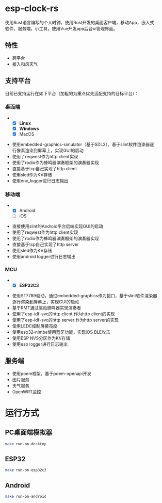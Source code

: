 # esp-clock-rs
使用Rust语言编写的个人时钟，使用Rust开发的桌面客户端，移动App，嵌入式软件，服务端，小工具，使用Vue开发app后台ui管理界面。

## 特性
- 跨平台
- 接入和风天气

## 支持平台
目前已支持运行在如下平台（加粗的为重点优先适配支持的目标平台）：
### 桌面端
+
    - [x] **Linux**
    - [x] **Windows**
    - [x] MacOS

- 使用embedded-graphics-simulator（基于SDL2），基于slint软件渲染器逐行像素渲染到屏幕上，实现GUI的启动
- 使用了reqwest作为http client实现
- 使用了rodio作为蜂鸣器演奏框架的演奏器实现
- 直接基于tcp自己实现了http client
- 使用sled作为KV存储
- 使用env_logger进行日志输出
  
### 移动端
+
    - [x] Android
    - [ ] iOS

- 直接使用slint的Android平台后端实现GUI的启动
- 使用了reqwest作为http client实现
- 使用了rodio作为蜂鸣器演奏框架的演奏器实现
- 直接基于tcp自己实现了http server
- 使用sled作为KV存储
- 使用android logger进行日志输出

### MCU
+
    - [x] **ESP32C3**

- 使用ST7789驱动，通过embedded-graphics作为接口，基于slint软件渲染器逐行渲染到屏幕上，实现GUI的启动
- 基于RMT通过驱动蜂鸣器实现演奏者
- 使用了esp-idf-svc的http client 作为http client的实现
- 使用了esp-idf-svc的http server 作为http server的实现
- 使用LEDC控制屏幕亮度
- 使用esp32-nimbe使用蓝牙功能，实现iOS BLE攻击
- 使用ESP NVS分区作为KV存储
- 使用esp logger进行日志输出

## 服务端
- 使用poem框架，基于poem-openapi开发
- 图片服务
- 天气服务
- OpenWRT监控

# 运行方式

## PC桌面端模拟器
```bash
make run-on-desktop
```

## ESP32
```bash
make run-on-esp32c3
```

## Android
```bash
make run-on-android
```
